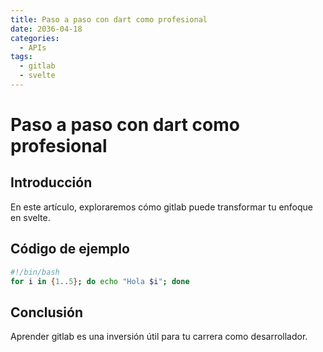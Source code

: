 ```yaml
---
title: Paso a paso con dart como profesional
date: 2036-04-18
categories:
  - APIs
tags:
  - gitlab
  - svelte
---
```


# Paso a paso con dart como profesional

## Introducción

En este artículo, exploraremos cómo gitlab puede transformar tu enfoque en svelte.

## Código de ejemplo

```bash
#!/bin/bash
for i in {1..5}; do echo "Hola $i"; done
```

## Conclusión

Aprender gitlab es una inversión útil para tu carrera como desarrollador.